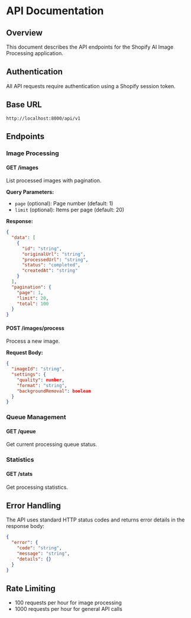 # API Documentation

## Overview
This document describes the API endpoints for the Shopify AI Image Processing application.

## Authentication
All API requests require authentication using a Shopify session token.

## Base URL
```
http://localhost:8000/api/v1
```

## Endpoints

### Image Processing

#### GET /images
List processed images with pagination.

**Query Parameters:**
- `page` (optional): Page number (default: 1)
- `limit` (optional): Items per page (default: 20)

**Response:**
```json
{
  "data": [
    {
      "id": "string",
      "originalUrl": "string",
      "processedUrl": "string",
      "status": "completed",
      "createdAt": "string"
    }
  ],
  "pagination": {
    "page": 1,
    "limit": 20,
    "total": 100
  }
}
```

#### POST /images/process
Process a new image.

**Request Body:**
```json
{
  "imageId": "string",
  "settings": {
    "quality": number,
    "format": "string",
    "backgroundRemoval": boolean
  }
}
```

### Queue Management

#### GET /queue
Get current processing queue status.

### Statistics

#### GET /stats
Get processing statistics.

## Error Handling
The API uses standard HTTP status codes and returns error details in the response body:

```json
{
  "error": {
    "code": "string",
    "message": "string",
    "details": {}
  }
}
```

## Rate Limiting
- 100 requests per hour for image processing
- 1000 requests per hour for general API calls 